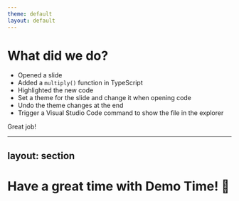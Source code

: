 ```yaml
---
theme: default
layout: default
---
```


# What did we do?

- Opened a slide
- Added a `multiply()` function in TypeScript
- Highlighted the new code
- Set a theme for the slide and change it when opening code
- Undo the theme changes at the end
- Trigger a Visual Studio Code command to show the file in the explorer

Great job!

---
layout: section
---

# Have a great time with Demo Time! 🎉
    